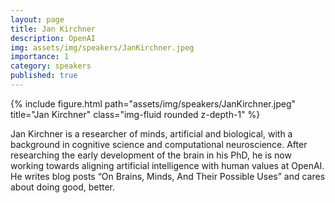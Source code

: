 ```yaml
---
layout: page
title: Jan Kirchner
description: OpenAI
img: assets/img/speakers/JanKirchner.jpeg
importance: 1
category: speakers
published: true
---
```


<div class="row justify-content-sm-center">
    <div class="col-sm-8 mt-3 mt-md-0">
        {% include figure.html path="assets/img/speakers/JanKirchner.jpeg" title="Jan Kirchner" class="img-fluid rounded z-depth-1" %}
    </div>
</div>

Jan Kirchner is a researcher of minds, artificial and biological, with a background in cognitive science and computational neuroscience. After researching the early development of the brain in his PhD, he is now working towards aligning artificial intelligence with human values at OpenAI. He writes blog posts “On Brains, Minds, And Their Possible Uses” and cares about doing good, better.
